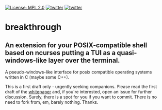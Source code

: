 [![License: MPL 2.0](https://img.shields.io/badge/License-MPL%202.0-brightgreen.svg)](https://opensource.org/licenses/MPL-2.0)
[![twitter](https://badges.aleen42.com/src/twitter.svg)](https://twitter.com/jagottsicher)
[![twitter](https://badges.aleen42.com/src/wechat.svg)](weixin://dl/chat?jagottsicher)

# breakthrough
## An extension for your POSIX-compatible shell based on ncurses putting a TUI as a quasi-windows-like layer over the terminal.

A pseudo-windows-like interface for posix compatible operating systems written in C (maybe some C++).

This is a first draft only - urgently seeking companions. Please read the first draft of the [whitepaper](https://github.com/jagottsicher/breakthrough/blob/main/docs/whitepaper.md) and, if you're interested, open an issue for further discussion. Surely, there is a spot for you if you want to commit. There is no need to fork from, em, barely nothing. Thanks.
